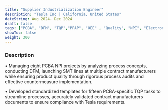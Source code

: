 ```yaml
---
title: "Supplier Industrialization Engineer"
description: "Tesla Inc | California, United States"
dateString: Aug 2024- Dec 2024
draft: false
tags: ["PCBA", "DFM", "TQP","PPAP", "OEE" , "Quality", "NPI", "Electronics","Industrialization" , "Process Improvement","SMT", "PCB" ]
showToc: false
weight: 300
--- 
```


### Description

• Managing eight PCBA NPI projects by analyzing process concepts, conducting DFM, launching SMT lines at multiple contract 
manufacturers while ensuring product quality through rigorous process audits and effective countermeasure implementation.

• Developed standardized templates for fifteen PCBA-specific TQP tasks to streamline processes, accurately validated contract 
manufacturers documents to ensure compliance with Tesla requirements.
